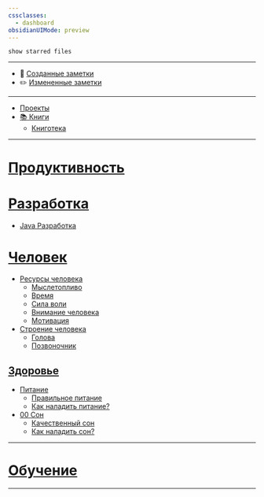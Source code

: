 ```yaml
---
cssclasses:
  - dashboard
obsidianUIMode: preview
---
```

```search-bar 
show starred files
``` 
***
- 💾 [Созданные заметки](Последние%20созданные%20заметки.md)
- ✏️ [Измененные заметки](Последние%20измененные%20заметки.md)
***
* [Проекты](Проекты.md)
* [📚 Книги](Книги.md)
	* [Книготека](Книготека.md)
***

# [Продуктивность](00%20Продуктивность.md)


# [Разработка](00%20Разработка.md)
- [Java Разработка](Java%20Разработка.md)

# [Человек](Человек.md)
- [Ресурсы человека](Ресурсы%20человека.md)
	- [Мыслетопливо](Мыслетопливо.md)
	- [Время](Время.md)
	- [Сила воли](Сила%20воли.md)
	- [Внимание человека](Внимание%20человека.md)
	- [Мотивация](Мотивация.md)
- [Строение человека](Строение%20человека.md)
	- [Голова](Голова.md)
	- [Позвоночник](Позвоночник.md)

## [Здоровье](00%20Здоровье.md)
- [Питание](Питание.md)
	- [Правильное питание](Правильное%20питание.md)
	- [Как наладить питание?](Как%20наладить%20питание?.md)
- [00 Сон](wiki/zero/00%20Сон.md)
	- [Качественный сон](Качественный%20сон.md)
	- [Как наладить сон?](Как%20наладить%20сон?.md)

***
# [Обучение](00%20Обучение.md)


***